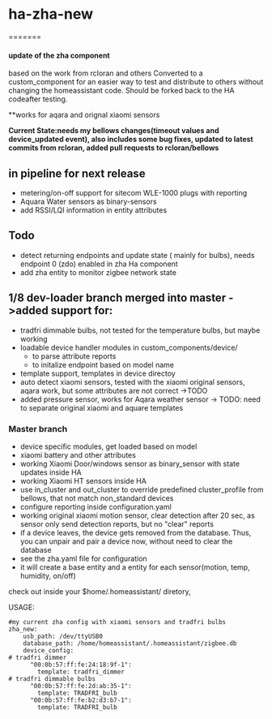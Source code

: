 # ha-zha-new
=======

#### update of the zha component
based on the work from rcloran and others
Converted to a custom_component for an easier way to test and distribute to others without changing the homeassistant code. Should be forked back to the HA  codeafter testing. 

**works for aqara and orignal xiaomi sensors

**Current State:needs my bellows changes(timeout values and device_updated event), also includes some bug fixes, updated to latest commits from rcloran, added pull requests to rcloran/bellows** 

## in pipeline for next release
- metering/on-off support for sitecom WLE-1000 plugs with reporting
- Aquara Water sensors as binary-sensors
- add RSSI/LQI information in entity attributes

## Todo
- detect returning endpoints and update state ( mainly for bulbs), needs endpoint 0 (zdo) enabled in zha Ha component
- add zha entity to monitor zigbee network state


## 1/8 dev-loader branch merged into master ->added support for:
- tradfri dimmable bulbs, not tested for the temperature bulbs, but maybe working
- loadable device handler modules in custom_components/device/
  - to parse attribute reports
  - to initalize endpoint based on model name
- template support, templates in device directoy
- auto detect xiaomi sensors, tested with the xiaomi original sensors, aqara work,  but some attributes are not correct ->TODO
- added pressure sensor, works for Aqara weather sensor -> TODO: need to separate original xiaomi and aquare templates

### Master branch
- device specific modules, get loaded based on model
- xiaomi battery and other attributes
- working Xiaomi Door/windows sensor as binary_sensor with state updates inside HA
- working Xiaomi HT sensors inside HA
- use in_cluster and out_cluster to override predefined cluster_profile from bellows, that not match non_standard devices
- configure reporting inside configuration.yaml
- working original xiaomi motion sensor, clear detection after 20 sec, as sensor only send detection reports, but no "clear" reports
- if a device leaves, the device gets removed from the database. Thus, you can unpair and pair a device now, without need to clear the database
- see the zha.yaml file for configuration
- it will create a base entity and a entity for each sensor(motion, temp, humidity, on/off)



check out inside your $home/.homeassistant/ diretory, 

USAGE: 

```
#my current zha config with xiaomi sensors and tradfri bulbs
zha_new:
    usb_path: /dev/ttyUSB0
    database_path: /home/homeassistant/.homeassistant/zigbee.db
    device_config: 
# tradfri dimmer
      "00:0b:57:ff:fe:24:18:9f-1":
        template: tradfri_dimmer
# tradfri dimmable bulbs
      "00:0b:57:ff:fe:2d:ab:35-1":
        template: TRADFRI_bulb
      "00:0b:57:ff:fe:b2:d3:b7-1":
        template: TRADFRI_bulb


     
